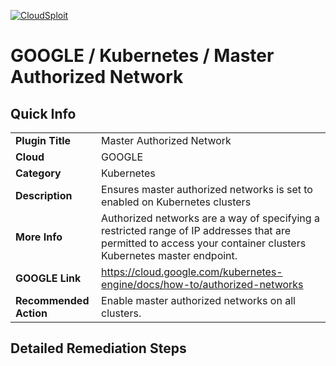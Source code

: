 [![CloudSploit](https://cloudsploit.com/img/logo-new-big-text-100.png "CloudSploit")](https://cloudsploit.com)

# GOOGLE / Kubernetes / Master Authorized Network

## Quick Info

| | |
|-|-|
| **Plugin Title** | Master Authorized Network |
| **Cloud** | GOOGLE |
| **Category** | Kubernetes |
| **Description** | Ensures master authorized networks is set to enabled on Kubernetes clusters |
| **More Info** | Authorized networks are a way of specifying a restricted range of IP addresses that are permitted to access your container clusters Kubernetes master endpoint. |
| **GOOGLE Link** | https://cloud.google.com/kubernetes-engine/docs/how-to/authorized-networks |
| **Recommended Action** | Enable master authorized networks on all clusters. |

## Detailed Remediation Steps


